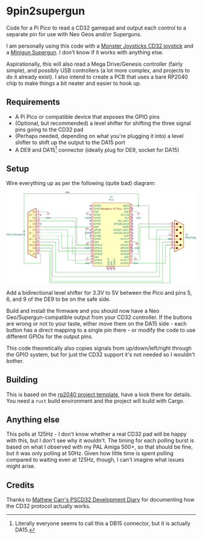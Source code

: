 # 9pin2supergun
Code for a Pi Pico to read a CD32 gamepad and output each control to a separate pin for use with Neo Geos and/or Superguns.

I am personally using this code with a [Monster Joysticks CD32 joystick](https://monsterjoysticks.com/deluxe-cd32-retro-joystick-kit-classic) and a [Minigun Supergun](https://www.arcade-projects.com/threads/minigun-supergun-an-open-source-supergun.9408/). I don't know if it works with anything else.

Aspirationally, this will also read a Mega Drive/Genesis controller (fairly simple), and possibly USB controllers (a lot more complex, and projects to do it already exist). I also intend to create a PCB that uses a bare RP2040 chip to make things a bit neater and easier to hook up.

## Requirements

* A Pi Pico or compatible device that exposes the GPIO pins
* (Optional, but recommended) a level shifter for shifting the three signal pins going to the CD32 pad
* (Perhaps needed, depending on what you're plugging it into) a level shifter to shift up the output to the DA15 port
* A DE9 and DA15[^1] connector (ideally plug for DE9, socket for DA15)

## Setup

Wire everything up as per the following (quite bad) diagram:

![Schematic showing the wiring of DE9 to Pico to DA15. Sorry for not listing it out in detail in text, a proper schematic will be available later.](schematic.svg)

Add a bidirectional level shifter for 3.3V to 5V between the Pico and pins 5, 6, and 9 of the DE9 to be on the safe side.

Build and install the firmware and you should now have a Neo Geo/Supergun-compatible output from your CD32 controller. If the buttons are wrong or not to your taste, either move them on the DA15 side - each button has a direct mapping to a single pin there - or modify the code to use different GPIOs for the output pins.

This code theoretically also copies signals from up/down/left/right through the GPIO system, but for just the CD32 support it's not needed so I wouldn't bother.

## Building

This is based on the [rp2040 project template](https://github.com/rp-rs/rp2040-project-template), have a look there for details. You need a `rust` build environment and the project will build with Cargo.

## Anything else

This polls at 125Hz - I don't know whether a real CD32 pad will be happy with this, but I don't see why it wouldn't. The timing for each polling burst is based on what I observed with my PAL Amiga 500+, so that should be fine, but it was only polling at 50Hz. Given how little time is spent polling compared to waiting even at 125Hz, though, I can't imagine what issues might arise.

## Credits

Thanks to [Mathew Carr's PSCD32 Development Diary](https://www.mrdictionary.net/PSCD32/diary/2019_08_09.htm) for documenting how the CD32 protocol actually works.

[^1]: Literally everyone seems to call this a DB15 connector, but it is actually DA15.
